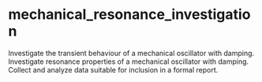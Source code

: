 # mechanical_resonance_investigation
Investigate the transient behaviour of a mechanical oscillator with damping. Investigate resonance properties of a mechanical oscillator with damping. Collect and analyze data suitable for inclusion in a formal report.
